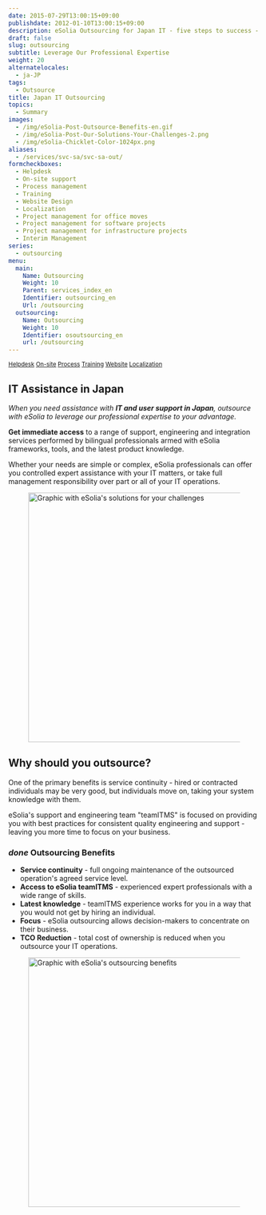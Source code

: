 ```yaml
---
date: 2015-07-29T13:00:15+09:00
publishdate: 2012-01-10T13:00:15+09:00
description: eSolia Outsourcing for Japan IT - five steps to success - Agree, Discover, Plan, Implement and Maintain - to be completed for a successful engagement.
draft: false
slug: outsourcing
subtitle: Leverage Our Professional Expertise
weight: 20
alternatelocales:
  - ja-JP
tags:
  - Outsource
title: Japan IT Outsourcing
topics:
  - Summary
images:
  - /img/eSolia-Post-Outsource-Benefits-en.gif
  - /img/eSolia-Post-Our-Solutions-Your-Challenges-2.png
  - /img/eSolia-Chicklet-Color-1024px.png
aliases:
  - /services/svc-sa/svc-sa-out/
formcheckboxes:
  - Helpdesk
  - On-site support
  - Process management
  - Training
  - Website Design
  - Localization
  - Project management for office moves
  - Project management for software projects
  - Project management for infrastructure projects
  - Interim Management
series:
  - outsourcing
menu:
  main:
    Name: Outsourcing
    Weight: 10
    Parent: services_index_en
    Identifier: outsourcing_en
    Url: /outsourcing
  outsourcing:
    Name: Outsourcing
    Weight: 10
    Identifier: osoutsourcing_en
    url: /outsourcing
---
```


<small>
<a class="grey lighten-3 green-text waves-effect waves-light btn" href="/helpdesk">Helpdesk</a>
<a class="grey lighten-3 green-text waves-effect waves-light btn" href="/on-site">On-site</a>
<a class="grey lighten-3 green-text waves-effect waves-light btn" href="/process">Process</a>
<a class="grey lighten-3 green-text waves-effect waves-light btn" href="/training">Training</a>
<a class="grey lighten-3 green-text waves-effect waves-light btn" href="/website-design">Website</a>
<a class="grey lighten-3 green-text waves-effect waves-light btn" href="/localization">Localization</a>
</small>

## IT Assistance in Japan

_When you need assistance with **IT and user support in Japan**, outsource with eSolia to leverage our professional expertise to your advantage._

**Get immediate access** to a range of support, engineering and integration services performed by bilingual professionals armed with eSolia frameworks, tools, and the latest product knowledge.

Whether your needs are simple or complex, eSolia professionals can offer you controlled expert assistance with your IT matters, or take full management responsibility over part or all of your IT operations.

<figure class="image-container">
<img class="materialboxed responsive-img" width="500" data-caption="eSolia's solutions for your challenges" alt="Graphic with eSolia's solutions for your challenges" src="/img/eSolia-Post-Our-Solutions-Your-Challenges-2.png" >
</figure>

## Why should you outsource?

One of the primary benefits is service continuity - hired or contracted individuals may be very good, but individuals move on, taking your system knowledge with them.

eSolia's support and engineering team "teamITMS" is focused on providing you with best practices for consistent quality engineering and support - leaving you more time to focus on your business.

### <i class="material-icons small">done</i> Outsourcing Benefits

* **Service continuity** - full ongoing maintenance of the outsourced operation's agreed service level.
* **Access to eSolia teamITMS** - experienced expert professionals with a wide range of skills.
* **Latest knowledge** - teamITMS experience works for you in a way that you would not get by hiring an individual.
* **Focus** - eSolia outsourcing allows decision-makers to concentrate on their business.
* **TCO Reduction** - total cost of ownership is reduced when you outsource your IT operations.

<figure class="image-container">
<img class="materialboxed responsive-img" width="500" data-caption="Benefits for eSolia Outsourcing" alt="Graphic with eSolia's outsourcing benefits" src="/img/eSolia-Post-Outsource-Benefits-en.gif" >
</figure>
